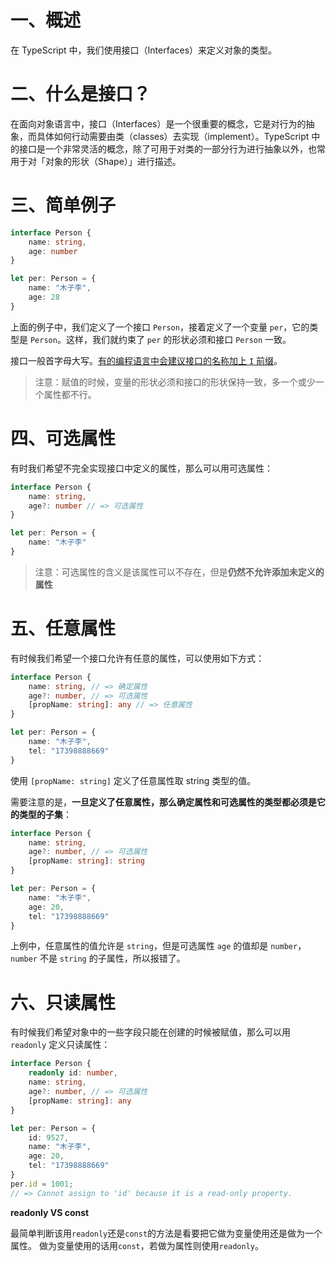 # 一、概述

在 TypeScript 中，我们使用接口（Interfaces）来定义对象的类型。

# 二、什么是接口？

在面向对象语言中，接口（Interfaces）是一个很重要的概念，它是对行为的抽象，而具体如何行动需要由类（classes）去实现（implement）。TypeScript 中的接口是一个非常灵活的概念，除了可用于对类的一部分行为进行抽象以外，也常用于对「对象的形状（Shape）」进行描述。

# 三、简单例子

```typescript
interface Person {
    name: string,
    age: number
}

let per: Person = {
    name: "木子李",
    age: 28
}
```

上面的例子中，我们定义了一个接口 `Person`，接着定义了一个变量 `per`，它的类型是 `Person`。这样，我们就约束了 `per` 的形状必须和接口 `Person` 一致。

接口一般首字母大写。[有的编程语言中会建议接口的名称加上 `I` 前缀](https://msdn.microsoft.com/en-us/library/8bc1fexb(v=vs.71).aspx)。

> 注意：赋值的时候，变量的形状必须和接口的形状保持一致，多一个或少一个属性都不行。

# 四、可选属性

有时我们希望不完全实现接口中定义的属性，那么可以用可选属性：

```typescript
interface Person {
    name: string,
    age?: number // => 可选属性
}

let per: Person = {
    name: "木子李"
}
```

> 注意：可选属性的含义是该属性可以不存在，但是**仍然不允许添加未定义的属性**

# 五、任意属性

有时候我们希望一个接口允许有任意的属性，可以使用如下方式：

```typescript
interface Person {
    name: string, // => 确定属性
    age?: number, // => 可选属性
    [propName: string]: any // => 任意属性
}

let per: Person = {
    name: "木子李",
    tel: "17398888669"
}
```

使用 `[propName: string]`  定义了任意属性取 string 类型的值。

需要注意的是，**一旦定义了任意属性，那么确定属性和可选属性的类型都必须是它的类型的子集**：

```typescript
interface Person {
    name: string,
    age?: number, // => 可选属性
    [propName: string]: string 
}

let per: Person = {
    name: "木子李",
    age: 20,
    tel: "17398888669"
}
```

上例中，任意属性的值允许是 `string`，但是可选属性 `age` 的值却是 `number`，`number` 不是 `string` 的子属性，所以报错了。

# 六、只读属性

有时候我们希望对象中的一些字段只能在创建的时候被赋值，那么可以用 `readonly` 定义只读属性：

```typescript
interface Person {
    readonly id: number,
    name: string,
    age?: number, // => 可选属性
    [propName: string]: any 
}

let per: Person = {
    id: 9527,
    name: "木子李",
    age: 20,
    tel: "17398888669"
}
per.id = 1001;
// => Cannot assign to 'id' because it is a read-only property.
```

**readonly VS const**

最简单判断该用`readonly`还是`const`的方法是看要把它做为变量使用还是做为一个属性。 做为变量使用的话用`const`，若做为属性则使用`readonly`。


